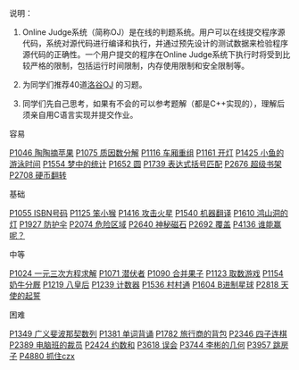 说明：

1. Online Judge系统（简称OJ）是在线的判题系统。用户可以在线提交程序源代码，系统对源代码进行编译和执行，并通过预先设计的测试数据来检验程序源代码的正确性。一个用户提交的程序在Online Judge系统下执行时将受到比较严格的限制，包括运行时间限制，内存使用限制和安全限制等。

2. 为同学们推荐40道[洛谷OJ](https://www.luogu.org/problem/list)
的习题。

3. 同学们先自己思考，如果有不会的可以参考题解（都是C++实现的），理解后须亲自用C语言实现并提交作业。


容易

[P1046 陶陶摘苹果](https://www.luogu.org/problem/P1046)
[P1075 质因数分解](https://www.luogu.org/problem/P1075)
[P1116 车厢重组](https://www.luogu.org/problem/P1116)
[P1161 开灯](https://www.luogu.org/problem/P1161)
[P1425 小鱼的游泳时间](https://www.luogu.org/problem/P1425)
[P1554 梦中的统计](https://www.luogu.org/problem/P1554)
[P1652 圆](https://www.luogu.org/problem/P1652)
[P1739 表达式括号匹配](https://www.luogu.org/problem/P1739)
[P2676 超级书架](https://www.luogu.org/problem/P2676)
[P2708 硬币翻转](https://www.luogu.org/problem/P2708)


基础

[P1055 ISBN号码](https://www.luogu.org/problem/P1055)
[P1125 笨小猴](https://www.luogu.org/problem/P1125)
[P1416 攻击火星](https://www.luogu.org/problem/P1416)
[P1540 机器翻译](https://www.luogu.org/problem/P1540)
[P1610 鸿山洞的灯](https://www.luogu.org/problem/P1610)
[P1927 防护伞](https://www.luogu.org/problem/P1927)
[P2074 危险区域](https://www.luogu.org/problem/P2074)
[P2640 神秘磁石](https://www.luogu.org/problem/P2640)
[P2692 覆盖](https://www.luogu.org/problem/P2692)
[P4136 谁能赢呢？](https://www.luogu.org/problem/P4136)

中等

[P1024 一元三次方程求解](https://www.luogu.org/problem/P1024)
[P1071 潜伏者](https://www.luogu.org/problem/P1071)
[P1090 合并果子](https://www.luogu.org/problem/P1090)
[P1123 取数游戏](https://www.luogu.org/problem/P1123)
[P1154 奶牛分厩](https://www.luogu.org/problem/P1154)
[P1219 八皇后](https://www.luogu.org/problem/P1219)
[P1239 计数器](https://www.luogu.org/problem/P1239)
[P1536 村村通](https://www.luogu.org/problem/P1536)
[P1604 B进制星球](https://www.luogu.org/problem/P1604)
[P2818 天使的起誓](https://www.luogu.org/problem/P2818)

困难

[P1349 广义斐波那契数列](https://www.luogu.org/problem/P1349)
[P1381 单词背诵](https://www.luogu.org/problem/P1381)
[P1782 旅行商的背包](https://www.luogu.org/problem/P1782)
[P2346 四子连棋](https://www.luogu.org/problem/P2346)
[P2389 电脑班的裁员](https://www.luogu.org/problem/P2389)
[P2424 约数和](https://www.luogu.org/problem/P2424)
[P3618 误会](https://www.luogu.org/problem/P3618)
[P3744 李彬的几何](https://www.luogu.org/problem/P3744)
[P3957 跳房子](https://www.luogu.org/problem/P3957)
[P4880 抓住czx](https://www.luogu.org/problem/P4880)
